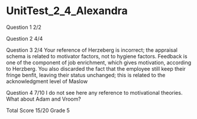 # UnitTest_2_4_Alexandra

Question 1	2/2

Question 2	4/4

Question 3	2/4
		Your reference of Herzeberg is incorrect; the appraisal schema is related to motivator factors, not to
		hygiene factors. Feedback is one of the component of job enrichment, which gives motivation, according to
		Herzberg. You also discarded the fact that the employee still keep their fringe benfit, leaving
		their status unchanged; this is related to the acknowledgment level of Maslow

Question 4	7/10
		I do not see here any reference to motivational theories. What about Adam and Vroom?

Total Score 15/20 Grade 5


